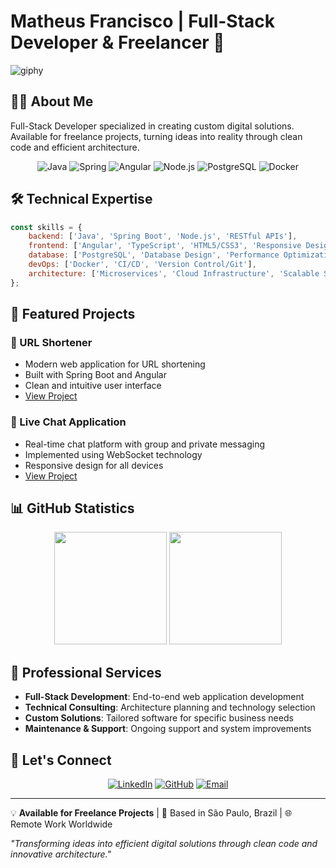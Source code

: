 # Matheus Francisco | Full-Stack Developer & Freelancer 🚀

 ![giphy](https://github.com/mathfrancisco/mathfrancisco/assets/81334745/05505afe-8cb6-44ca-b299-0e11d2bf7e6a)

## 👨‍💻 About Me

Full-Stack Developer specialized in creating custom digital solutions. Available for freelance projects, turning ideas into reality through clean code and efficient architecture.

<div align="center">
  
  ![Java](https://img.shields.io/badge/Java-ED8B00?style=for-the-badge&logo=openjdk&logoColor=white)
  ![Spring](https://img.shields.io/badge/Spring_Boot-6DB33F?style=for-the-badge&logo=spring&logoColor=white)
  ![Angular](https://img.shields.io/badge/Angular-DD0031?style=for-the-badge&logo=angular&logoColor=white)
  ![Node.js](https://img.shields.io/badge/Node.js-339933?style=for-the-badge&logo=node.js&logoColor=white)
  ![PostgreSQL](https://img.shields.io/badge/PostgreSQL-316192?style=for-the-badge&logo=postgresql&logoColor=white)
  ![Docker](https://img.shields.io/badge/Docker-2496ED?style=for-the-badge&logo=docker&logoColor=white)
  
</div>

## 🛠️ Technical Expertise

```javascript
const skills = {
    backend: ['Java', 'Spring Boot', 'Node.js', 'RESTful APIs'],
    frontend: ['Angular', 'TypeScript', 'HTML5/CSS3', 'Responsive Design'],
    database: ['PostgreSQL', 'Database Design', 'Performance Optimization'],
    devOps: ['Docker', 'CI/CD', 'Version Control/Git'],
    architecture: ['Microservices', 'Cloud Infrastructure', 'Scalable Systems']
};
```

## 🎯 Featured Projects

### 🔗 URL Shortener
- Modern web application for URL shortening
- Built with Spring Boot and Angular
- Clean and intuitive user interface
- [View Project](http://54.232.58.42/)

### 💬 Live Chat Application
- Real-time chat platform with group and private messaging
- Implemented using WebSocket technology
- Responsive design for all devices
- [View Project](https://livechat.tech/)

## 📊 GitHub Statistics

<div align="center">
  <img height="180em" src="https://github-readme-stats.vercel.app/api?username=mathfrancisco&show_icons=true&theme=dracula&include_all_commits=true&count_private=true"/>
  <img height="180em" src="https://github-readme-stats.vercel.app/api/top-langs/?username=mathfrancisco&layout=compact&langs_count=7&theme=dracula"/>
</div>

## 💼 Professional Services

- **Full-Stack Development**: End-to-end web application development
- **Technical Consulting**: Architecture planning and technology selection
- **Custom Solutions**: Tailored software for specific business needs
- **Maintenance & Support**: Ongoing support and system improvements

## 🤝 Let's Connect

<div align="center">
  
[![LinkedIn](https://img.shields.io/badge/LinkedIn-0077B5?style=for-the-badge&logo=linkedin&logoColor=white)](https://www.linkedin.com/in/matheus-francisco-1a33381b3)
[![GitHub](https://img.shields.io/badge/GitHub-100000?style=for-the-badge&logo=github&logoColor=white)](https://github.com/mathfrancisco)
[![Email](https://img.shields.io/badge/Email-D14836?style=for-the-badge&logo=gmail&logoColor=white)](mailto:math.francisco2@gmail.com)
  
</div>

---

💡 **Available for Freelance Projects** | 📍 Based in São Paulo, Brazil | 🌐 Remote Work Worldwide

*"Transforming ideas into efficient digital solutions through clean code and innovative architecture."*
